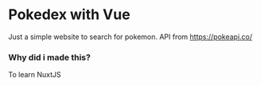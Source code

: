 # Pokedex with Vue

Just a simple website to search for pokemon. API from https://pokeapi.co/

### Why did i made this?

To learn NuxtJS